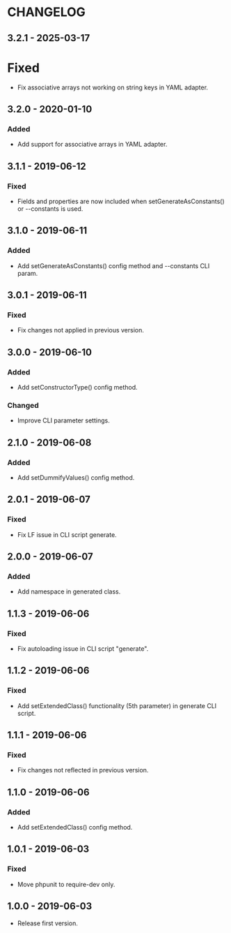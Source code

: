 # CHANGELOG

## 3.2.1 - 2025-03-17

# Fixed

- Fix associative arrays not working on string keys in YAML adapter.

## 3.2.0 - 2020-01-10

### Added

- Add support for associative arrays in YAML adapter.

## 3.1.1 - 2019-06-12

### Fixed

- Fields and properties are now included when setGenerateAsConstants() or --constants is used.

## 3.1.0 - 2019-06-11

### Added

- Add setGenerateAsConstants() config method and --constants CLI param.

## 3.0.1 - 2019-06-11

### Fixed

- Fix changes not applied in previous version.

## 3.0.0 - 2019-06-10

### Added

- Add setConstructorType() config method.

### Changed

- Improve CLI parameter settings.

## 2.1.0 - 2019-06-08

### Added

- Add setDummifyValues() config method.

## 2.0.1 - 2019-06-07

### Fixed

- Fix LF issue in CLI script generate.

## 2.0.0 - 2019-06-07

### Added

- Add namespace in generated class.

## 1.1.3 - 2019-06-06

### Fixed

- Fix autoloading issue in CLI script "generate".

## 1.1.2 - 2019-06-06

### Fixed

- Add setExtendedClass() functionality (5th parameter) in generate CLI script.

## 1.1.1 - 2019-06-06

### Fixed

- Fix changes not reflected in previous version.

## 1.1.0 - 2019-06-06

### Added

- Add setExtendedClass() config method.

## 1.0.1 - 2019-06-03

### Fixed

- Move phpunit to require-dev only.

## 1.0.0 - 2019-06-03

- Release first version.